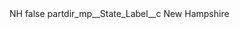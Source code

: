 <?xml version="1.0" encoding="UTF-8"?>
<CustomMetadata xmlns="http://soap.sforce.com/2006/04/metadata" xmlns:xsi="http://www.w3.org/2001/XMLSchema-instance" xmlns:xsd="http://www.w3.org/2001/XMLSchema">
    <label>NH</label>
    <protected>false</protected>
    <values>
        <field>partdir_mp__State_Label__c</field>
        <value xsi:type="xsd:string">New Hampshire</value>
    </values>
</CustomMetadata>
